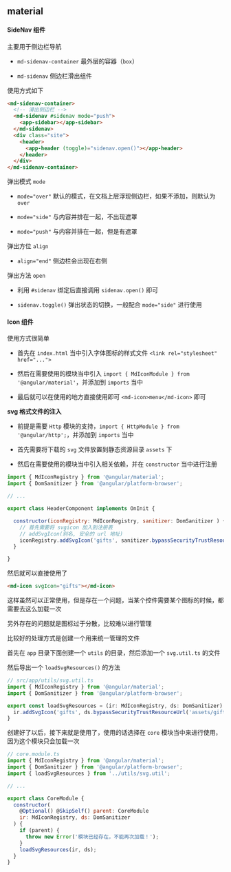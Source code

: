 ## material

#### SideNav 组件

主要用于侧边栏导航

* `md-sidenav-container` 最外层的容器（`box`）

* `md-sidenav` 侧边栏滑出组件

使用方式如下

```html
<md-sidenav-container>
  <!-- 滑出侧边栏 -->
  <md-sidenav #sidenav mode="push">
    <app-sidebar></app-sidebar>
  </md-sidenav>
  <div class="site">
    <header>
      <app-header (toggle)="sidenav.open()"></app-header>
    </header>
  </div>
</md-sidenav-container>
```

弹出模式 `mode`

* `mode="over"` 默认的模式，在文档上层浮现侧边栏，如果不添加，则默认为 `over`

* `mode="side"` 与内容并排在一起，不出现遮罩

* `mode="push"` 与内容并排在一起，但是有遮罩

弹出方位 `align`

* `align="end"` 侧边栏会出现在右侧

弹出方法 `open`

* 利用 `#sidenav` 绑定后直接调用 `sidenav.open()` 即可

* `sidenav.toggle()` 弹出状态的切换，一般配合 `mode="side"` 进行使用


#### Icon 组件

使用方式很简单

* 首先在 `index.html` 当中引入字体图标的样式文件 `<link rel="stylesheet" href="...">`

* 然后在需要使用的模块当中引入 `import { MdIconModule } from '@angular/material'`，并添加到 `imports` 当中

* 最后就可以在使用的地方直接使用即可 `<md-icon>menu</md-icon>` 即可

**svg 格式文件的注入**

* 前提是需要 `Http` 模块的支持，`import { HttpModule } from '@angular/http';`，并添加到 `imports` 当中

* 首先需要将下载的 `svg` 文件放置到静态资源目录 `assets` 下

* 然后在需要使用的模块当中引入相关依赖，并在 `constructor` 当中进行注册

```js
import { MdIconRegistry } from '@angular/material';
import { DomSanitizer } from '@angular/platform-browser';

// ...

export class HeaderComponent implements OnInit {

  constructor(iconRegistry: MdIconRegistry, sanitizer: DomSanitizer ) { 
    // 首先需要将 svgicon 加入到注册表
    // addSvgIcon(别名, 安全的 url 地址)
    iconRegistry.addSvgIcon('gifts', sanitizer.bypassSecurityTrustResourceUrl('assets/gifts.svg'))
  }

}
```

然后就可以直接使用了

```html
<md-icon svgIcon="gifts"></md-icon>
```

这样虽然可以正常使用，但是存在一个问题，当某个控件需要某个图标的时候，都需要去这么加载一次

另外存在的问题就是图标过于分散，比较难以进行管理

比较好的处理方式是创建一个用来统一管理的文件

首先在 `app` 目录下面创建一个 `utils` 的目录，然后添加一个 `svg.util.ts` 的文件

然后导出一个 `loadSvgResources()` 的方法

```js
// src/app/utils/svg.util.ts
import { MdIconRegistry } from '@angular/material';
import { DomSanitizer } from '@angular/platform-browser';

export const loadSvgResources = (ir: MdIconRegistry, ds: DomSanitizer) => {
  ir.addSvgIcon('gifts', ds.bypassSecurityTrustResourceUrl('assets/gifts.svg'));
}
```

创建好了以后，接下来就是使用了，使用的话选择在 `core` 模块当中来进行使用，因为这个模块只会加载一次

```js
// core.module.ts
import { MdIconRegistry } from '@angular/material';
import { DomSanitizer } from '@angular/platform-browser';
import { loadSvgResources } from '../utils/svg.util';

// ...

export class CoreModule {
  constructor(
    @Optional() @SkipSelf() parent: CoreModule
    ir: MdIconRegistry, ds: DomSanitizer
  ) {
    if (parent) {
      throw new Error('模块已经存在，不能再次加载！');
    }
    loadSvgResources(ir, ds);
  }
}
```